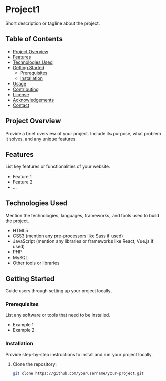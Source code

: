 # Project1

Short description or tagline about the project.

## Table of Contents

- [Project Overview](#project-overview)
- [Features](#features)
- [Technologies Used](#technologies-used)
- [Getting Started](#getting-started)
  - [Prerequisites](#prerequisites)
  - [Installation](#installation)
- [Usage](#usage)
- [Contributing](#contributing)
- [License](#license)
- [Acknowledgements](#acknowledgements)
- [Contact](#contact)

## Project Overview

Provide a brief overview of your project. Include its purpose, what problem it solves, and any unique features.

## Features

List key features or functionalities of your website.

- Feature 1
- Feature 2
- ...

## Technologies Used

Mention the technologies, languages, frameworks, and tools used to build the project.

- HTML5
- CSS3 (mention any pre-processors like Sass if used)
- JavaScript (mention any libraries or frameworks like React, Vue.js if used)
- PHP
- MySQL
- Other tools or libraries

## Getting Started

Guide users through setting up your project locally.

### Prerequisites

List any software or tools that need to be installed.

- Example 1
- Example 2

### Installation

Provide step-by-step instructions to install and run your project locally.

1. Clone the repository:
   ```bash
   git clone https://github.com/yourusername/your-project.git
